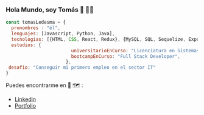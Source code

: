 ### Hola Mundo, soy Tomás 👋 👨‍💻

```javascript
const tomasLedesma = {
  pronombres : "él",
  lenguajes: [Javascript, Python, Java],
  tecnologias: [{HTML, CSS, React, Redux}, {MySQL, SQL, Sequelize, Express}, {GIT, Jest}],
  estudios: {
                        universitarioEnCurso: "Licenciatura en Sistemas",
                        bootcampEnCurso: "Full Stack Developer",
                      },
 desafio: "Conseguir mi primero empleo en el sector IT"
}
```
Puedes encontrarme en 📱 🗺️ :
- [Linkedin](https://www.linkedin.com/in/ptomasledesma-fullstack/)
- [Portfolio](https://tomasld13.github.io/portfolio/)

<!--
**tomasld13/tomasld13** is a ✨ _special_ ✨ repository because its `README.md` (this file) appears on your GitHub profile.

Here are some ideas to get you started:

- 🔭 I’m currently working on ...
- 🌱 I’m currently learning ...
- 👯 I’m looking to collaborate on ...
- 🤔 I’m looking for help with ...
- 💬 Ask me about ...
- 📫 How to reach me: ...
- 😄 Pronouns: ...
- ⚡ Fun fact: ...
-->
